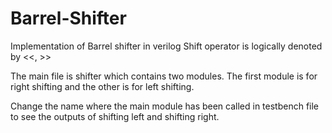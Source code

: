 # Barrel-Shifter
Implementation of Barrel shifter in verilog
Shift operator is logically denoted by <<, >>

The main file is shifter which contains two modules.
The first module is for right shifting and the other is for left shifting.

Change the name where the main module has been called in testbench file to see the outputs of shifting left and shifting right.
